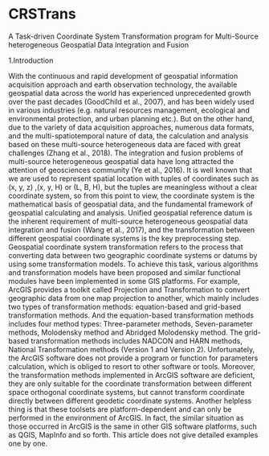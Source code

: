 # CRSTrans
A Task-driven Coordinate System Transformation program for Multi-Source heterogeneous Geospatial Data Integration and Fusion

1.Introduction

With the continuous and rapid development of geospatial information acquisition approach and earth observation technology, the available geospatial data across the world has experienced unprecedented growth over the past decades (GoodChild et al., 2007), and has been widely used in various industries (e.g. natural resources management, ecological and environmental protection,  and urban planning etc.). But on the other hand, due to the variety of data acquisition approaches, numerous data formats, and the multi-spatiotemporal nature of data, the calculation and analysis based on these multi-source heterogeneous data are faced with great challenges (Zhang et al., 2018). The integration and fusion problems of multi-source heterogeneous geospatial data have long attracted the attention of geosciences community (Ye et al., 2016). It is well known that we are used to represent spatial location with tuples of coordinates such as (x, y, z) ,(x, y, H) or (L, B, H), but the tuples are meaningless without a clear coordinate system, so from this point to view, the coordinate system is the mathematical basis of geospatial data, and the fundamental framework of geospatial calculating and analysis. Unified geospatial reference datum is the inherent requirement of multi-source heterogeneous geospatial data integration and fusion (Wang et al., 2017), and the transformation between different geospatial coordinate systems is the key preprocessing step.
Geospatial coordinate system transformation refers to the process that converting data between two geographic coordinate systems or datums by using some transformation models. To achieve this task, various algorithms and transformation models have been proposed and similar functional modules have been implemented in some GIS platforms. For example, ArcGIS provides a toolkit called Projection and Transformation to convert geographic data from one map projection to another, which mainly includes two types of transformation methods: equation-based and grid-based transformation methods. And the equation-based transformation methods includes four method types: Three-parameter methods, Seven-parameter methods, Molodensky method and Abridged Molodensky method. The grid-based transformation methods includes NADCON and HARN methods, National Transformation methods (Version 1 and Version 2). Unfortunately, the ArcGIS software does not provide a program or function for parameters calculation, which is obliged to resort to other software or tools. Moreover, the transformation methods implemented in ArcGIS software are deficient, they are only suitable for the coordinate transformation between different space orthogonal coordinate systems, but cannot transform coordinate directly between different geodetic coordinate systems. Another helpless thing is that these toolsets are platform-dependent and can only be performed in the environment of ArcGIS. In fact, the similar situation as those occurred in ArcGIS is the same in other GIS software platforms, such as QGIS, MapInfo and so forth. This article does not give detailed examples one by one.

